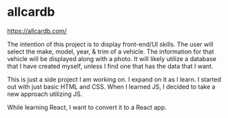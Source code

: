 # allcardb

https://allcardb.com/

The intention of this project is to display front-end/UI skills. 
The user will select the make, model, year, & trim of a vehicle. The information for that vehicle will be displayed along with a photo.
It will likely utilize a database that I have created myself, unless I find one that has the data that I want.


This is just a side project I am working on. I expand on it as I learn. I started out with just basic HTML and CSS. 
When I learned JS, I decided to take a new approach utilizing JS.

While learning React, I want to convert it to a React app.

